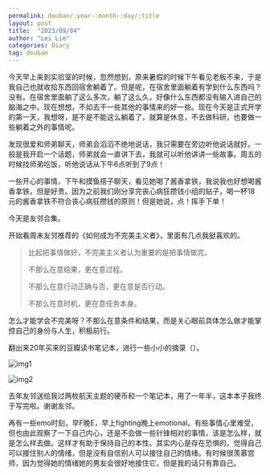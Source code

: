 ```yaml
---
permalink: douban/:year-:month-:day/:title
layout: post
title:  "2023/09/04"
author: "Lei Lie"
categories: Diary
tag: douban
---
```


今天早上来到实验室的时候，忽然想到，原来暑假的时候下午看见老板不来，于是我自己也就收拾东西回宿舍躺着了。但是呢，在宿舍里面躺着有学到什么东西吗？没有。在宿舍里面躺了这么多次，躺了这么久，好像什么东西都没有输入进自己的脑海之中。现在想想，不如去干一些其他的事情来的好一些。现在今天是正式开学的第一天，我想呀，是不是不能这么躺着了，就算是休息，不去做科研，也要做一些躺着之外的事情呢。

发现很爱和师弟聊天，师弟会滔滔不绝地说话，我只需要在旁边听他说话就好。一般是我开启一个话题，师弟就会一直讲下去，我就可以听他讲讲一些故事。周五的时候找师弟吃饭，听他说话从下午6点听到了9点！

一些开心的事情，下午和摸鱼搭子聊天，看见她喝了酱香拿铁，我说我也好想喝酱香拿铁，但是好贵。因为之前我们刚分享完丧心病狂攒钱小组的贴子，喝一杯18元的酱香拿铁不符合丧心病狂攒钱的原则！但是她说，点！挥手下单！

今天是友邻合集。

开始看周末友邻推荐的《如何成为不完美主义者》，里面有几点我挺喜欢的。

> 比起把事情做好，不完美主义者认为重要的是把事情做完。
>
> 不那么在意结果，更在意过程。
>
> 不那么在意行动正确与否，更在意是否行动。
>
> 不那么在意时机，更在意任务本身。

怎么才能学会不完美呀？不那么在意条件和结果，而是关心眼前具体怎么做才能掌控自己的身份与人生，积极前行。

翻出来20年买来的豆瓣读书笔记本，进行一些小小的摘录（）。

![img1](../../images/img-2023-09-04/img1.webp)

![img2](../../images/img-2023-09-04/img2.webp)

去年友邻送给我过两枚航天主题的硬币和一个笔记本，用了一年半，这本本子我终于写完啦。谢谢友邻。

再有一些emo时刻，早F晚E，早上fighting晚上emotional。有些事情心里难受，但也由此观察了一下自己内心，还是不会做一些针锋相对的事情，该是怎么样，就是怎么样去做。这样才有助于保持自己的本性。其实内心是存在恐惧的，觉得自己可以接住别人的情绪，但是没有自信别人可以接住自己的情绪。有时候很羡慕宫师，因为觉得她的情绪她的男友会很好地接住它，但是我的话只有靠自己。